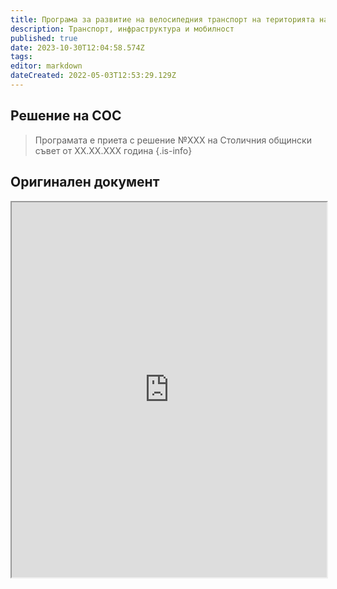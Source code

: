```yaml
---
title: Програма за развитие на велосипедния транспорт на територията на Столична община 2016-2019
description: Транспорт, инфраструктура и мобилност
published: true
date: 2023-10-30T12:04:58.574Z
tags: 
editor: markdown
dateCreated: 2022-05-03T12:53:29.129Z
---
```


## Решение на СОС
> Програмата е приета с решение №XXX на Столичния общински съвет от XX.XX.XXX година
{.is-info}


## Оригинален документ
<iframe src="https://drive.google.com/file/d/15oF9L7zvf15FXSq6X01ffC2Ht4vk-dIp/preview" width="100%" height="600"></iframe>

